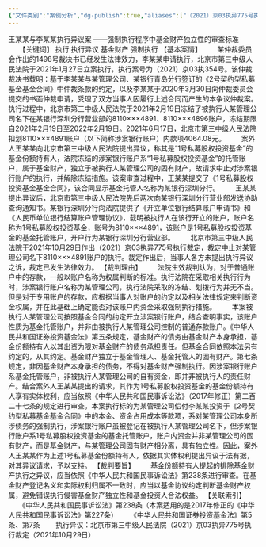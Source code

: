 ```yaml
---
{"文件类别":"案例分析","dg-publish":true,"aliases":["（2021）京03执异775号执行裁定"],"permalink":"/案例分析case/裁判文书/王某某与李某某执行异议案/","dgPassFrontmatter":true,"created":"2024-09-30T11:46:24.110+08:00","updated":"2024-09-30T11:47:30.176+08:00"}
---
```




王某某与李某某执行异议案
——强制执行程序中基金财产独立性的审查标准
　　【关键词】
执行 执行异议 基金财产 强制执行
【基本案情】
　　某仲裁委员会作出的1498号裁决书已经发生法律效力，李某某申请执行，北京市第三中级人民法院于2021年1月27日立案执行，执行案号为（2021）京03执354号。该仲裁裁决书载明：基于李某某与某管理公司、某银行青岛分行签订的《2号契约型私募基金基金合同》中仲裁条款的约定，以及李某某于2020年3月30日向仲裁委员会提交的书面仲裁申请，受理了双方当事人因履行上述合同而产生的本争议仲裁案。执行过程中，北京市第三中级人民法院于2021年2月19日冻结了被执行人某管理公司名下在某银行深圳分行营业部的8110×××4891、8110×××4896账户，冻结期限自2021年2月19日至2022年2月19日。2021年6月17日，北京市第三中级人民法院扣划8110×××4891账户（以下简称涉案银行账户）内款项4064.08元。
　　案外人王某某向北京市第三中级人民法院提出异议，称其是“1号私募股权投资基金”的基金份额持有人，法院冻结的涉案银行账户系“1号私募股权投资基金”的托管账户，属于基金财产，独立于被执行人某管理公司的固有财产，故请求中止对涉案银行账户的执行，并解除冻结措施。该案审查过程中，王某某提交了《1号私募股权投资基金基金合同》，该合同显示基金托管人名称为某银行深圳分行。
　　王某某提出异议后，北京市第三中级人民法院先后两次向某银行深圳分行营业部发送协助查询通知书。某银行深圳分行向法院提供了《开立单位银行结算账户申请书》和《人民币单位银行结算账户管理协议》，载明被执行人在该行开立的账户，账户名称为1号私募股权投资基金，账号为8110×××4891，该账户是1号私募股权投资基金的基金托管账户，开户行为某银行深圳分行营业部。
　　北京市第三中级人民法院于2021年10月29日作出（2021）京03执异775号执行裁定，裁定中止对某管理公司名下8110×××4891账户的执行。裁定作出后，当事人各方未提出执行异议之诉，裁定已发生法律效力。
【裁判理由】
　　法院生效裁判认为，对于普通账户中的存款，一般以账户名称为权属判断的标准。执行法院在采取相关执行行为时，涉案银行账户名称为某管理公司，执行法院采取的冻结、划拨行为并无不当。但是对于专用账户的存款，应根据当事人对账户的约定以及相关法律规定来判断资金权属，并在此基础上确定能否对该账户内资金采取强制执行措施。
　　本案被执行人某管理公司按照基金合同的约定开立涉案银行账户，结合查明事实，该账户性质为基金托管账户，并非由被执行人某管理公司控制的普通存款账户。《中华人民共和国证券投资基金法》第五条规定，基金财产的债务由基金财产本身承担，基金份额持有人以其出资为限对基金财产的债务承担责任。但基金合同依照本法另有约定的，从其约定。基金财产独立于基金管理人、基金托管人的固有财产。第七条规定，非因基金财产本身承担的债务，不得对基金财产强制执行。因涉案银行账户系基金托管账户，非被执行人某管理公司的自有资金，即并非被执行人的责任财产。结合案外人王某某提出的请求，其作为1号私募股权投资基金的基金份额持有人享有实体权利，应当依照《中华人民共和国民事诉讼法》（2017年修正）第二百二十七条的规定进行审查。本案执行标的为某管理公司偿付李某某投资于《2号契约型私募基金基金合同》中的本金、资金占用成本等款项，系对某管理公司本身所涉债务的强制执行，涉案银行账户虽被登记在被执行人某管理公司名下，但涉案银行账户系1号私募股权投资基金的基金托管账户，账户内资金并非某管理公司的固有财产，而是基金财产，与某管理公司固有财产相分离，具有独立性。因此，案外人王某某作为上述1号私募基金份额持有人，依据其实体权利提出异议于法有据，对其异议请求，予以支持。
【裁判要旨】
　　基金份额持有人提起的排除基金财产执行之异议，应当依照《中华人民共和国民事诉讼法》第238条进行审查。在基金财产登记名义和实际权利归属不一致时，应当以基金协议约定判断基金财产权属，避免错误执行侵害基金财产独立性和基金投资人合法权益。
【关联索引】
　　《中华人民共和国民事诉讼法》第238条（本案适用的是2017年修正的《中华人民共和国民事诉讼法》第227条）
　　《中华人民共和国证券投资基金法》第5条、第7条
　　执行异议：北京市第三中级人民法院（2021）京03执异775号执行裁定（2021年10月29日）
